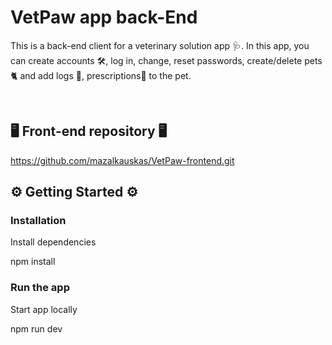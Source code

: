 <p align="center">

# VetPaw app back-End

This is a back-end client for a veterinary solution app 🩺. In this app, you can create accounts 🛠, log in, change, reset passwords, create/delete pets 🐈‍ and add logs 📃, prescriptions💊 to the pet.

<br/>

## 🖥️ Front-end repository 🖥️

https://github.com/mazalkauskas/VetPaw-frontend.git

## :gear: Getting Started :gear:

### Installation

Install dependencies

npm install

### Run the app

Start app locally

npm run dev

</p>
